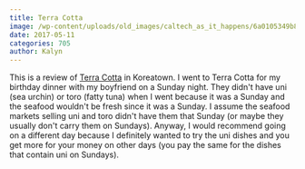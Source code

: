 ```yaml
---
title: Terra Cotta
image: /wp-content/uploads/old_images/caltech_as_it_happens/6a0105349b8251970b01b7c8f3ca8d970b.jpg
date: 2017-05-11
categories: 705
author: Kalyn
---
```


This is a review of [Terra Cotta](https://www.yelp.com/biz/terra-cotta-los-angeles-3) in Koreatown. I went to Terra Cotta for my birthday dinner with my boyfriend on a Sunday night. They didn't have uni (sea urchin) or toro (fatty tuna) when I went because it was a Sunday and the seafood wouldn't be fresh since it was a Sunday. I assume the seafood markets selling uni and toro didn't have them that Sunday (or maybe they usually don't carry them on Sundays). Anyway, I would recommend going on a different day because I definitely wanted to try the uni dishes and you get more for your money on other days (you pay the same for the dishes that contain uni on Sundays).

